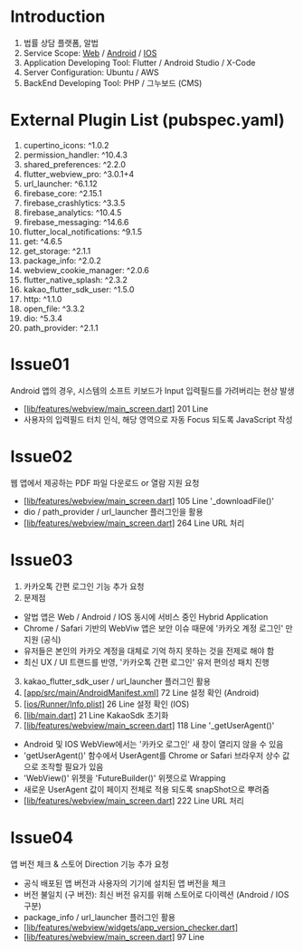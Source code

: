 # Introduction
1. 법률 상담 플랫폼, 알법
2. Service Scope: <a href="https://albup.co.kr" target="_blank">Web</a> / <a href="https://play.google.com/store/apps/details?id=kr.sogeum.albup&pli=1" target="_blank">Android</a> / <a href="https://apps.apple.com/app/알법/id6465881850" target="_blank">IOS</a>
3. Application Developing Tool: Flutter / Android Studio / X-Code
4. Server Configuration: Ubuntu / AWS
5. BackEnd Developing Tool: PHP / 그누보드 (CMS)

# External Plugin List (pubspec.yaml)
1. cupertino_icons: ^1.0.2
2. permission_handler: ^10.4.3
3. shared_preferences: ^2.2.0
4. flutter_webview_pro: ^3.0.1+4
5. url_launcher: ^6.1.12
6. firebase_core: ^2.15.1
7. firebase_crashlytics: ^3.3.5
8. firebase_analytics: ^10.4.5
9. firebase_messaging: ^14.6.6
10. flutter_local_notifications: ^9.1.5
11. get: ^4.6.5
12. get_storage: ^2.1.1
13. package_info: ^2.0.2
14. webview_cookie_manager: ^2.0.6
15. flutter_native_splash: ^2.3.2
16. kakao_flutter_sdk_user: ^1.5.0
17. http: ^1.1.0
18. open_file: ^3.3.2
19. dio: ^5.3.4
20. path_provider: ^2.1.1

# Issue01
Android 앱의 경우, 시스템의 소프트 키보드가 Input 입력필드를 가려버리는 현상 발생
- <a href="https://github.com/academy3746/albup/blob/main/lib/features/webview/main_screen.dart#L201">[lib/features/webview/main_screen.dart]</a> 201 Line
- 사용자의 입력필드 터치 인식, 해당 영역으로 자동 Focus 되도록 JavaScript 작성

# Issue02
웹 앱에서 제공하는 PDF 파일 다운로드 or 열람 지원 요청
- <a href="https://github.com/academy3746/albup/blob/main/lib/features/webview/main_screen.dart#L105">[lib/features/webview/main_screen.dart]</a> 105 Line '_downloadFile()'
- dio / path_provider / url_launcher 플러그인을 활용
- <a href="https://github.com/academy3746/albup/blob/main/lib/features/webview/main_screen.dart#L264">[lib/features/webview/main_screen.dart]</a> 264 Line URL 처리

# Issue03
1. 카카오톡 간편 로그인 기능 추가 요청
2. 문제점
- 알법 앱은 Web / Android / IOS 동시에 서비스 중인 Hybrid Application
- Chrome / Safari 기반의 WebViw 앱은 보안 이슈 때문에 '카카오 계정 로그인' 만 지원 (공식)
- 유저들은 본인의 카카오 계정을 대체로 기억 하지 못하는 것을 전제로 해야 함
- 최신 UX / UI 트랜드를 반영, '카카오톡 간편 로그인' 유저 편의성 패치 진행
3. kakao_flutter_sdk_user / url_launcher 플러그인 활용
4. <a href="https://github.com/academy3746/albup/blob/main/android/app/src/main/AndroidManifest.xml#L72">[app/src/main/AndroidManifest.xml]</a> 72 Line 설정 확인 (Android)
5. <a href="https://github.com/academy3746/albup/blob/main/ios/Runner/Info.plist#L26">[ios/Runner/Info.plist]</a> 26 Line 설정 확인 (IOS)
6. <a href="https://github.com/academy3746/albup/blob/main/lib/main.dart#L21">[lib/main.dart]</a> 21 Line KakaoSdk 초기화
7. <a href="https://github.com/academy3746/albup/blob/main/lib/features/webview/main_screen.dart#L118">[lib/features/webview/main_screen.dart]</a> 118 Line '_getUserAgent()'
- Android 및 IOS WebView에서는 '카카오 로그인' 새 창이 열리지 않을 수 있음
- 'getUserAgent()' 함수에서 UserAgent를 Chrome or Safari 브라우저 상수 값으로 조작할 필요가 있음
- 'WebView()' 위젯을 'FutureBuilder()' 위젯으로 Wrapping
- 새로운 UserAgent 값이 페이지 전체로 적용 되도록 snapShot으로 뿌려줌
- <a href="https://github.com/academy3746/albup/blob/main/lib/features/webview/main_screen.dart#L222">[lib/features/webview/main_screen.dart]</a> 222 Line URL 처리

# Issue04
앱 버전 체크 & 스토어 Direction 기능 추가 요청
- 공식 배포된 앱 버전과 사용자의 기기에 설치된 앱 버전을 체크
- 버전 불일치 (구 버전): 최신 버전 유지를 위해 스토어로 다이렉션 (Android / IOS 구분)
- package_info / url_launcher 플러그인 활용
- <a href="https://github.com/academy3746/albup/blob/main/lib/features/webview/widgets/app_version_checker.dart">[lib/features/webview/widgets/app_version_checker.dart]</a>
- <a href="https://github.com/academy3746/albup/blob/main/lib/features/webview/main_screen.dart#L97">[lib/features/webview/main_screen.dart]</a> 97 Line